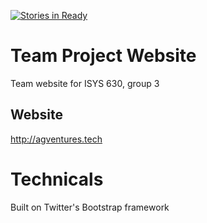 [![Stories in Ready](https://badge.waffle.io/isysgroup3/isysgroup3.github.io.png?label=ready&title=Ready)](https://waffle.io/isysgroup3/isysgroup3.github.io)

# Team Project Website

Team website for ISYS 630, group 3

## Website

http://agventures.tech

# Technicals

Built on Twitter's Bootstrap framework
